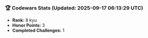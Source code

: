 ### 🏆 Codewars Stats (Updated: 2025-09-17 06:13:29 UTC)

- **Rank:** 8 kyu
- **Honor Points:** 3
- **Completed Challenges:** 1
